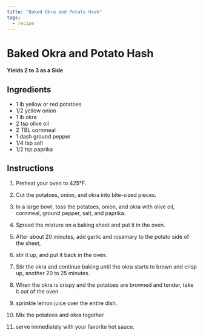 ```yaml
---
title: "Baked Okra and Potato Hash"
tags:
  - recipe
---
```


# Baked Okra and Potato Hash

#### Yields 2 to 3 as a Side

## Ingredients
- 1 lb yellow or red potatoes
- 1/2 yellow onion
- 1 lb okra
- 2 tsp olive oil
- 2 TBL cornmeal
- 1 dash ground pepper
- 1/4 tsp salt
- 1/2 tsp paprika

## Instructions
 
1. Preheat your oven to 425°F.
 
2. Cut the potatoes, onion, and okra into bite-sized pieces.
 
3. In a large bowl, toss the potatoes, onion, and okra with olive oil, cornmeal, ground pepper, salt, and paprika.
 
4. Spread the mixture on a baking sheet and put it in the oven. 
 
5. After about 20 minutes, add garlic and rosemary to the potato side of the sheet, 

6. stir it up, and put it back in the oven. 

7. Stir the okra and continue baking until the okra starts to brown and crisp up, another 20 to 25 minutes.
 
8. When the okra is crispy and the potatoes are browned and tender, take it out of the oven
 
9. sprinkle lemon juice over the entire dish. 
 
10. Mix the potatoes and okra together 

11. serve immediately with your favorite hot sauce.


